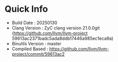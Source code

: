 # Quick Info
* Build Date : 20250130
* Clang Version : ZyC clang version 21.0.0git (https://github.com/llvm/llvm-project 59613ac2371badc5ada8ddb17446a985ec1eca9a)
* Binutils Version : master
* Compiled Based : https://github.com/llvm/llvm-project/commit/59613ac2

